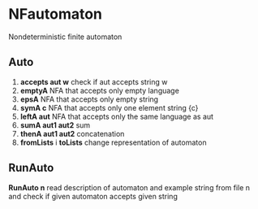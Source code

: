 # NFautomaton

Nondeterministic finite automaton


## Auto

1. **accepts aut w** check if aut accepts string w
2. **emptyA** NFA that accepts only empty language
3. **epsA** NFA that accepts only empty string
4. **symA c** NFA that accepts only one element string {c}
5. **leftA aut** NFA that accepts only the same language as aut
6. **sumA aut1 aut2** sum
7. **thenA aut1 aut2** concatenation
8. **fromLists** i **toLists** change representation of automaton


## RunAuto

**RunAuto n** read description of automaton and example string from file n and check if given automaton accepts given string